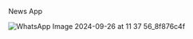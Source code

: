 
News App



![WhatsApp Image 2024-09-26 at 11 37 56_8f876c4f](https://github.com/user-attachments/assets/d85dfb77-2c25-4794-9781-31388c9a24b4)
